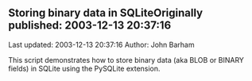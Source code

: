 ## Storing binary data in SQLiteOriginally published: 2003-12-13 20:37:16 
Last updated: 2003-12-13 20:37:16 
Author: John Barham 
 
This script demonstrates how to store binary data (aka BLOB or BINARY fields) in SQLite using the PySQLite extension.